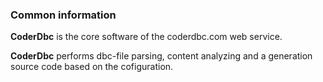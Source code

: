 ### Common information
**CoderDbc** is the core software of the coderdbc.com web service.

**CoderDbc** performs dbc-file parsing, content analyzing and a generation source code based on the cofiguration.

